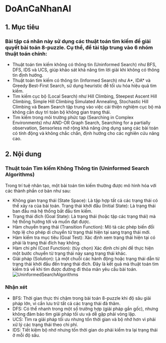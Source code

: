# DoAnCaNhanAI
## 1. Mục tiêu
### Bài tập cá nhân này sử dụng các thuật toán tìm kiếm để giải quyết bài toán 8-puzzle. Cụ thể, đề tài tập trung vào 6 nhóm thuật toán chính:

- Thuật toán tìm kiếm không có thông tin (Uninformed Search) như BFS, DFS, IDS và UCS, giúp khảo sát khả năng tìm lời giải khi không có thông tin định hướng.
- Thuật toán tìm kiếm có thông tin (Informed Search) như A*, IDA* và Greedy Best-First Search, sử dụng heuristic để tối ưu hóa hiệu quả tìm kiếm.
- Tìm kiếm cục bộ (Local Search) như Hill Climbing, Steepest Ascent Hill Climbing, Simple Hill Climbing Simulated Annealing, Stochastic Hill Climbing và Beam Search tập trung vào việc cải thiện nghiệm cục bộ mà không cần duy trì toàn bộ không gian trạng thái.
- Tìm kiếm trong môi trường phức tạp (Searching in Complex Environments) như AND-OR Graph Search, Searching for a partially observation, Sensorless mở rộng khả năng ứng dụng sang các bài toán có tính động và không chắc chắn, định hướng cho các nghiên cứu nâng cao.
## 2. Nội dung
### Thuật toán Tìm kiếm Không Thông tin (Uninformed Search Algorithms)
Trong trí tuệ nhân tạo, một bài toán tìm kiếm thường được mô hình hóa với các thành phần cơ bản như sau:
- Không gian trạng thái (State Space):
Là tập hợp tất cả các trạng thái có thể xảy ra của bài toán.
Trạng thái khởi đầu (Initial State):
Là trạng thái ban đầu mà hệ thống bắt đầu tìm kiếm.
- Trạng thái đích (Goal State):
Là trạng thái (hoặc tập các trạng thái) mà hệ thống hướng tới và muốn đạt được.
- Hàm chuyển trạng thái (Transition Function):
Mô tả các phép biến đổi hợp lệ cho phép di chuyển từ trạng thái hiện tại sang trạng thái mới.
- Hàm kiểm tra mục tiêu (Goal Test):
Xác định xem trạng thái hiện tại có phải là trạng thái đích hay không.
- Hàm chi phí (Cost Function): (tùy chọn)
Xác định chi phí để thực hiện một bước chuyển từ trạng thái này sang trạng thái khác.
- Giải pháp (Solution):
Là một chuỗi các hành động hoặc trạng thái dẫn từ trạng thái khởi đầu đến trạng thái đích. Đây là kết quả mà thuật toán tìm kiếm trả về khi tìm được đường đi thỏa mãn yêu cầu bài toán.
![UninformedSearchAlgorithms](https://github.com/user-attachments/assets/07168c8f-68ac-49dd-827f-44789f2184d1)
### Nhận xét
- BFS: Thời gian thực thi chậm trong bài toán 8-puzzle khi độ sâu giải pháp lớn, vì cần lưu trữ tất cả các trạng thái đã thăm.
- DFS: Có thể nhanh trong một số trường hợp (giải pháp gần gốc), nhưng không đảm bảo tìm giải pháp tối ưu và dễ gặp phải vòng lặp.
- UCS: Tìm ra giải pháp tối ưu nhưng tốn thời gian và bộ nhớ hơn vì phải xử lý các trạng thái theo chi phí.
- IDS: Tiết kiệm bộ nhớ nhưng tốn thời gian do phải kiểm tra lại trạng thái ở mỗi độ sâu.
